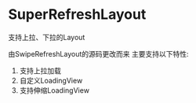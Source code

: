 # SuperRefreshLayout
支持上拉、下拉的Layout

由SwipeRefreshLayout的源码更改而来
主要支持以下特性:

1. 支持上拉加载
2. 自定义LoadingView
3. 支持伸缩LoadingView
